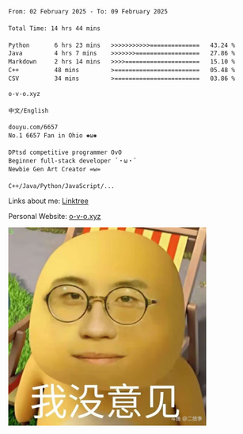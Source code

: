 <!--START_SECTION:waka-->

```txt
From: 02 February 2025 - To: 09 February 2025

Total Time: 14 hrs 44 mins

Python       6 hrs 23 mins   >>>>>>>>>>>==============   43.24 %
Java         4 hrs 7 mins    >>>>>>>==================   27.86 %
Markdown     2 hrs 14 mins   >>>>=====================   15.10 %
C++          48 mins         >========================   05.48 %
CSV          34 mins         >========================   03.86 %
```

<!--END_SECTION:waka-->

```txt
o-v-o.xyz

中文/English

douyu.com/6657
No.1 6657 Fan in Ohio ✺ω✺

DPtsd competitive programmer OvO
Beginner full-stack developer ´・ω・`
Newbie Gen Art Creator =w=

C++/Java/Python/JavaScript/...

```
Links about me: [Linktree](https://linktr.ee/ohiowjq)

Personal Website: [o-v-o.xyz](o-v-o.xyz)

<img src = "https://raw.githubusercontent.com/onetrue-6657/image-hosting/main/img/pfp/NailongOneTrue.jpg" style = "width: 400px; height: 400px" />
